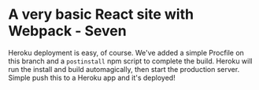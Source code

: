# A very basic React site with Webpack - Seven

Heroku deployment is easy, of course. We've added a simple Procfile on this branch and a `postinstall` npm script to complete the build.
Heroku will run the install and build automagically, then start the production server. Simple push
this to a Heroku app and it's deployed!
